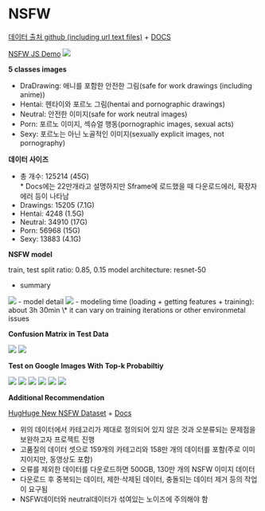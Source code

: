 # NSFW

[데이터 출처 github (including url text files)](https://github.com/alex000kim/nsfw_data_scraper) + [DOCS](https://syncedreview.com/2019/01/15/nsfw-dataset-removes-humans-from-content-review/)

[NSFW JS Demo](https://github.com/infinitered/nsfwjs/tree/ebcd41c46087a3f42c6577f96acc53d7a934b068)
<img src="https://github.com/infinitered/nsfwjs/raw/master/_art/nsfw_demo.gif">

**5 classes images**
- DraDrawing: 애니를 포함한 안전한 그림(safe for work drawings (including anime))
- Hentai: 헨타이와 포르노 그림(hentai and pornographic drawings)
- Neutral: 안전한 이미지(safe for work neutral images)
- Porn: 포르노 이미지, 섹슈얼 행동(pornographic images, sexual acts)
- Sexy: 포르노는 아닌 노골적인 이미지(sexually explicit images, not pornography)


**데이터 사이즈**
- 총 개수: 125214 (45G)<br>
  \* Docs에는 22만개라고 설명하지만 Sframe에 로드했을 때 다운로드에러, 확장자에러 등이 나타남
- Drawings: 15205 (7.1G)
- Hentai: 4248 (1.5G)
- Neutral: 34910 (17G)
- Porn: 56968 (15G)
- Sexy: 13883 (4.1G)


**NSFW model**

train, test split ratio: 0.85, 0.15
model architecture: resnet-50
- summary

<img src="https://lh3.googleusercontent.com/v4HFcZaN9Z1dX5L4nDSoDC8FNl3iXYJU9kkLPF9GNs8htHgODKYQHM33l_FiG2ItuQRwG95fxueroLoMrE4cJx3wbOzZ1Z4XKXJTl-859YBWtNb6vkyNKuxHmZzSnqBSY7q2NRfw">
- model detail

<img src="https://lh6.googleusercontent.com/W3aCNZ-yMd632cuNJO3Cl28LFp0hnXrrukPSkS59piCSwzt9dTmhSOB5GUZlffl1DeR5Jbj0XcX1P50kTHlbB1mzWstj75_AZEjVawyLyM34mf2pIZmPKGzf6JX9qadWeXz3LMTM">
- modeling time (loading + getting features + training): about 3h 30min
  \* it can vary on training iterations or other environmetal issues


**Confusion Matrix in Test Data**

<img src="https://lh4.googleusercontent.com/fdU3Gd5cup7WhJGJYRuXiH9m5IzFR-PX1E1MVBHzfVxkxli8WMdvDl7zlPe33Ykco-pbuFJvQVNzhZjUP17vr3ky3HowXs9FNrwM_YHMojbedKBtt8aZmQ4KPqtLJUWlLjqIJ9p7">
<img src="https://lh6.googleusercontent.com/E1WlQQzlHwBYbTMuvaRN9JRRY7qGYCOunE48hkKD_k6jbXxMp6l7hcOrSvQHf-MjJ78JqAcoDoKC-x0A50iUSff2mAt-jRGkoz1IPQAKGbeansYuykWPXqJSavw70vhNsXUn73Wg">


**Test on Google Images With Top-k Probabiltiy**

<img src="https://lh6.googleusercontent.com/hyltOUX0CE8BBhlAqtbrsomvrLtg4CMXgGM8cJwmVOpB0E3yXEI0CAvH00Goknj1hfa-HBmpNq-r1tSiJg49cYL-xwTt3p8O9IzGpuG5CNGsMaTDNNxiQ-TRS59yRsM2odO7BZFd">
<img src="https://lh3.googleusercontent.com/w6ZE1r5DmJBUtJgm7f5_J_me5FpEvL4dVPTgVJpSCDHiR4U22jXAAcnYddPB_S4Yaik_HNrSir3_t2gxQnKZR0JTheWSBpcXOrlAXq3RS4OlxUoJoV7sdmFO5aLD9kJacbPInNIL">
<img src="https://lh4.googleusercontent.com/vk7vxgAQTerK52RylmYfpc_mkH-zqZUK-Ti0NNOie1xWm7IvrwXL5dMXYvD-tYJot7QpbkehgZjqG9fbZAQnHj1-E0MLPOad6mk8eNXRFFYY3mvNMpgk4fZmuXENJfIrfwjsxi5q">
<img src="https://lh6.googleusercontent.com/HCI0KFKBRZnSTS_K8lmQ6eay_ohCmH9LKIUjoJPe47aexIg9LCm5cTxWMFZRlEg2-Gv8u71_PkZ9bDwW3LXb3FaR-VS1_yk13aVmNVhLb79Rq87qH1KuMfu_m5qltnXjelR5pA7E">
<img src="https://lh4.googleusercontent.com/8ZP5Psl2PCkHW0q8UnqLSRwy5GOWyD2zDS1hWPy5EgePPFhihH0zFt3yb_pDd5F3iB38R7qGNkQ0CMlHV3tsx0iN7SjpFqhjr6pUZ_Bcbyket-UobKp9Kg9Jh86hkm9mfS0TS1tj">
<img src="https://lh4.googleusercontent.com/8bFQamX5xzmmK9yoMkLRVm6JaIpsf8lb1iT70jWM1XlUhhRYZt4E-UntGi1_V07O_DQb6h1boZ6DGav8q3cMmi771vruwtg7WzHQeZQRSXsBSLV17preyGeKFgNKYY-1Gln6ocgt">

**Additional Recommendation**

[HugHuge New NSFW Dataset](https://github.com/EBazarov/nsfw_data_source_urls) + [Docs](https://medium.com/syncedreview/huge-new-nsfw-dataset-for-content-filtering-c8e6a323d67c)
- 위의 데이터에서 카테고리가 제대로 정의되어 있지 않은 것과 오분류되는 문제점을 보완하고자 프로젝트 진행
- 고품질의 데이터 셋으로 159개의 카테고리와 158만 개의 데이터를 포함(주로 이미지이지만, 동영상도 포함)
- 오류를 제외한 데이터를 다운로드하면 500GB, 130만 개의 NSFW 이미지 데이터
- 다운로드 후 중복되는 데이터, 제한·삭제된 데이터, 충돌되는 데이터 제거 등의 작업이 요구됨
- NSFW데이터와 neutral데이터가 섞여있는 노이즈에 주의해야 함
